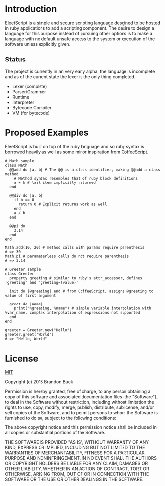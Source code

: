 # Introduction

EleetScript is a simple and secure scripting language desgined to be hosted in
ruby applications to add a scripting component. The desire to design a language
for this purpose instead of pursuing other options is to make a language with
no default unsafe access to the system or execution of the software unless
explicitly given.

## Status

The project is currently in an very early alpha, the language is incomplete and
as of the current state the lexer is the only thing completed.

- Lexer (complete)
- Parser/Grammer
- Runtime
- Interpreter
- Bytecode Compiler
- VM (for bytecode)

# Proposed Examples

EleetScript is built on top of the ruby language and so ruby syntax is borrowed
heavily as well as some minor inspiration from [CoffeeScript](coffeescript.org).

```eleetscript
# Math sample
class Math
  @@add do |a, b| # The @@ is a class identifier, making @@add a class method
    # Method syntax resembles that of ruby block definitions
    a + b # last item implicitly returned
  end

  @@div do |a, b|
    if b == 0
      return 0 # Explicit returns work as well
    end
    a / b
  end

  @@pi do
    3.14
  end
end

Math.add(10, 20) # method calls with params require parenthesis
# => 30
Math.pi # parameterless calls do not require parenthesis
# => 3.14
```

```eleetscript
# Greeter sample
class Greeter
  property greeting # similar to ruby's attr_accessor, defines 'greeting' and 'greeting=(value)'

  init do |@greeting| end # from CoffeeScript, assigns @greeting to value of first argument

  greet do |name|
    print("%greeting, %name") # simple variable interpolation with %var_name, complex interpolation of expressions not supported
  end
end

greeter = Greeter.new("Hello")
greeter.greet("World")
# => "Hello, World"
```

# License

[MIT](http://opensource.org/licenses/MIT)

Copyright (c) 2013 Brandon Buck

Permission is hereby granted, free of charge, to any person obtaining a copy
of this software and associated documentation files (the "Software"), to deal
in the Software without restriction, including without limitation the rights
to use, copy, modify, merge, publish, distribute, sublicense, and/or sell
copies of the Software, and to permit persons to whom the Software is
furnished to do so, subject to the following conditions:

The above copyright notice and this permission notice shall be included in
all copies or substantial portions of the Software.

THE SOFTWARE IS PROVIDED "AS IS", WITHOUT WARRANTY OF ANY KIND, EXPRESS OR
IMPLIED, INCLUDING BUT NOT LIMITED TO THE WARRANTIES OF MERCHANTABILITY,
FITNESS FOR A PARTICULAR PURPOSE AND NONINFRINGEMENT. IN NO EVENT SHALL THE
AUTHORS OR COPYRIGHT HOLDERS BE LIABLE FOR ANY CLAIM, DAMAGES OR OTHER
LIABILITY, WHETHER IN AN ACTION OF CONTRACT, TORT OR OTHERWISE, ARISING FROM,
OUT OF OR IN CONNECTION WITH THE SOFTWARE OR THE USE OR OTHER DEALINGS IN
THE SOFTWARE.